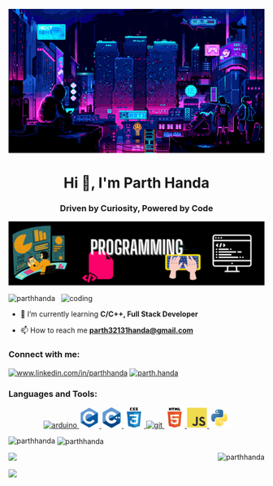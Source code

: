 ![logo](https://github.com/parthhanda/parthhanda/blob/main/github_gif.gif)
<h1 align="center">Hi 👋, I'm Parth Handa</h1>
<h3 align="center">Driven by Curiosity, Powered by Code</h3>

![logo](https://github.com/parthhanda/parthhanda/blob/main/github_banner.gif)

<img align="right" alt="coding" width="400" src="https://media.licdn.com/dms/image/D4D12AQH4mcQALwgZ7Q/article-cover_image-shrink_600_2000/0/1691989932071?e=2147483647&v=beta&t=uwm5lxFiqURXuzG_xnf9hrIr-_sojSaQ4ggruUAYsmU">

<p align="left"> <img src="https://komarev.com/ghpvc/?username=parthhanda&label=Profile%20views&color=0e75b6&style=flat" alt="parthhanda" /> </p>

- 🌱 I’m currently learning **C/C++, Full Stack Developer**

- 📫 How to reach me **parth32131handa@gmail.com**

<h3 align="left">Connect with me:</h3>
<p align="left">
<a href="https://linkedin.com/in/www.linkedin.com/in/parthhanda" target="blank"><img align="center" src="https://raw.githubusercontent.com/rahuldkjain/github-profile-readme-generator/master/src/images/icons/Social/linked-in-alt.svg" alt="www.linkedin.com/in/parthhanda" height="30" width="40" /></a>
<a href="https://instagram.com/parth.handa" target="blank"><img align="center" src="https://raw.githubusercontent.com/rahuldkjain/github-profile-readme-generator/master/src/images/icons/Social/instagram.svg" alt="parth.handa" height="30" width="40" /></a>
</p>

<h3 align="left">Languages and Tools:</h3>
<p align="center"> <a href="https://www.arduino.cc/" target="_blank" rel="noreferrer"> <img src="https://cdn.worldvectorlogo.com/logos/arduino-1.svg" alt="arduino" width="40" height="40"/> </a> <a href="https://www.cprogramming.com/" target="_blank" rel="noreferrer"> <img src="https://raw.githubusercontent.com/devicons/devicon/master/icons/c/c-original.svg" alt="c" width="40" height="40"/> </a> <a href="https://www.w3schools.com/cpp/" target="_blank" rel="noreferrer"> <img src="https://raw.githubusercontent.com/devicons/devicon/master/icons/cplusplus/cplusplus-original.svg" alt="cplusplus" width="40" height="40"/> </a> <a href="https://www.w3schools.com/css/" target="_blank" rel="noreferrer"> <img src="https://raw.githubusercontent.com/devicons/devicon/master/icons/css3/css3-original-wordmark.svg" alt="css3" width="40" height="40"/> </a> <a href="https://git-scm.com/" target="_blank" rel="noreferrer"> <img src="https://www.vectorlogo.zone/logos/git-scm/git-scm-icon.svg" alt="git" width="40" height="40"/> </a> <a href="https://www.w3.org/html/" target="_blank" rel="noreferrer"> <img src="https://raw.githubusercontent.com/devicons/devicon/master/icons/html5/html5-original-wordmark.svg" alt="html5" width="40" height="40"/> </a> <a href="https://developer.mozilla.org/en-US/docs/Web/JavaScript" target="_blank" rel="noreferrer"> <img src="https://raw.githubusercontent.com/devicons/devicon/master/icons/javascript/javascript-original.svg" alt="javascript" width="40" height="40"/> </a> <a href="https://www.python.org" target="_blank" rel="noreferrer"> <img src="https://raw.githubusercontent.com/devicons/devicon/master/icons/python/python-original.svg" alt="python" width="40" height="40"/> </a> </p>

<p><img align="left" src="https://github-readme-stats.vercel.app/api?username=parthhanda&theme=shadow_blue&hide_border=false&include_all_commits=false&count_private=false" alt="parthhanda" /></p>

<p>&nbsp;<img align="center" src="https://github-readme-streak-stats.herokuapp.com/?user=parthhanda&theme=shadow_blue&hide_border=false" alt="parthhanda" /></p>

<p><img align="right" src="https://github-readme-stats.vercel.app/api/top-langs/?username=parthhanda&theme=shadow_blue&hide_border=false&include_all_commits=false&count_private=false&layout=compact" alt="parthhanda" /></p>

![](http://github-profile-summary-cards.vercel.app/api/cards/productive-time?username=parthhanda&theme=2077&utcOffset=8)

![](http://github-profile-summary-cards.vercel.app/api/cards/profile-details?username=parthhanda&theme=2077)
